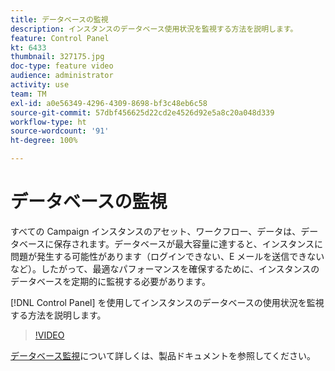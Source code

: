 ```yaml
---
title: データベースの監視
description: インスタンスのデータベース使用状況を監視する方法を説明します。
feature: Control Panel
kt: 6433
thumbnail: 327175.jpg
doc-type: feature video
audience: administrator
activity: use
team: TM
exl-id: a0e56349-4296-4309-8698-bf3c48eb6c58
source-git-commit: 57dbf456625d22cd2e4526d92e5a8c20a048d339
workflow-type: ht
source-wordcount: '91'
ht-degree: 100%

---
```


# データベースの監視

すべての Campaign インスタンスのアセット、ワークフロー、データは、データベースに保存されます。データベースが最大容量に達すると、インスタンスに問題が発生する可能性があります（ログインできない、E メールを送信できないなど）。したがって、最適なパフォーマンスを確保するために、インスタンスのデータベースを定期的に監視する必要があります。

[!DNL Control Panel] を使用してインスタンスのデータベースの使用状況を監視する方法を説明します。

>[!VIDEO](https://video.tv.adobe.com/v/327175?quality=12)

[データベース監視](https://experienceleague.adobe.com/docs/control-panel/using/performance-monitoring/database-monitoring.html?lang=ja#performance-monitoring)について詳しくは、製品ドキュメントを参照してください。
